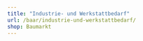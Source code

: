 ```yaml
---
title: "Industrie- und Werkstattbedarf"
url: /baar/industrie-und-werkstattbedarf/
shop: Baumarkt
---
```

